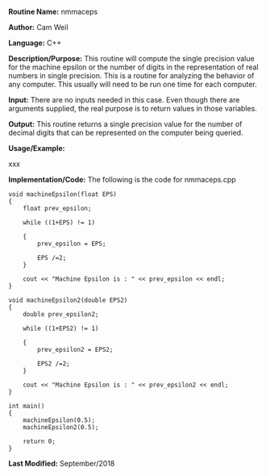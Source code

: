 **Routine Name:**           nmmaceps

**Author:** Cam Weil

**Language:** C++

**Description/Purpose:** This routine will compute the single precision value for the machine epsilon or the number of digits
in the representation of real numbers in single precision. This is a routine for analyzing the behavior of any computer. This
usually will need to be run one time for each computer.

**Input:** There are no inputs needed in this case. Even though there are arguments supplied, the real purpose is to
return values in those variables.

**Output:** This routine returns a single precision value for the number of decimal digits that can be represented on the
computer being queried.

**Usage/Example:**

xxx

**Implementation/Code:** The following is the code for nmmaceps.cpp

    void machineEpsilon(float EPS)
    {
        float prev_epsilon;
    
        while ((1+EPS) != 1)
        
        {
            prev_epsilon = EPS;
        
            EPS /=2;
        }
    
        cout << "Machine Epsilon is : " << prev_epsilon << endl;
    }

    void machineEpsilon2(double EPS2)
    {
        double prev_epsilon2;
    
        while ((1+EPS2) != 1)
        
        {
            prev_epsilon2 = EPS2;
        
            EPS2 /=2;
        }
    
        cout << "Machine Epsilon is : " << prev_epsilon2 << endl;
    }

    int main()
    {
        machineEpsilon(0.5);
        machineEpsilon2(0.5);
    
        return 0;
    }

**Last Modified:** September/2018
